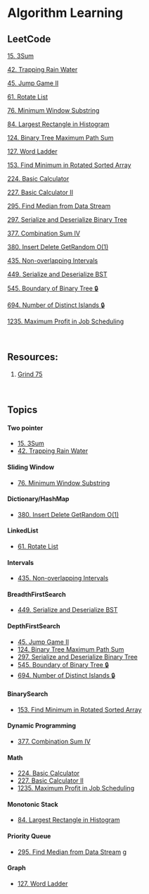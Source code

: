 # Algorithm Learning

## LeetCode

[15. 3Sum](LeetCode/0015.%203Sum.md)

[42. Trapping Rain Water ](https://github.com/kai-ion/Technical-Programming-Practice/blob/main/LeetCode/0042.%20Trapping%20Rain%20Water.md)

[45. Jump Game II](LeetCode/0045.%20Jump%20Game%20II.md)

[61. Rotate List](LeetCode/0061.%20Rotate%20List.md)

[76. Minimum Window Substring](https://github.com/kai-ion/Technical-Programming-Practice/blob/main/LeetCode/0076.%20Minimum%20Window%20Substring.md)

[84. Largest Rectangle in Histogram](LeetCode/0084.%20Largest%20Rectangle%20in%20Histogram.md)

[124. Binary Tree Maximum Path Sum](leetcode/0124.%20Binary%20Tree%20Maximum%20Path%20Sum.md)

[127. Word Ladder](https://github.com/kai-ion/Technical-Programming-Practice/blob/main/LeetCode/0127.%20Word%20Ladder.md)

[153. Find Minimum in Rotated Sorted Array](https://github.com/kai-ion/Technical-Programming-Practice/blob/main/LeetCode/0153.%20Find%20Minimum%20in%20Rotated%20Sorted%20Array.md)

[224. Basic Calculator](https://github.com/kai-ion/Technical-Programming-Practice/blob/main/LeetCode/0224.%20Basic%20Calculator.md)

[227. Basic Calculator II](https://github.com/kai-ion/Technical-Programming-Practice/blob/main/LeetCode/0227.%20Basic%20Calculator%20II.md)

[295. Find Median from Data Stream](https://github.com/kai-ion/Technical-Programming-Practice/blob/main/LeetCode/0297.%20Serialize%20and%20Deserialize%20Binary%20Tree.md)

[297. Serialize and Deserialize Binary Tree](https://github.com/kai-ion/Technical-Programming-Practice/blob/main/LeetCode/0297.%20Serialize%20and%20Deserialize%20Binary%20Tree.md)

[377. Combination Sum IV](https://github.com/kai-ion/Technical-Programming-Practice/blob/main/LeetCode/0377.%20Combination%20Sum%20IV.md)

[380. Insert Delete GetRandom O(1)](LeetCode/0380.%20Insert%20Delete%20GetRandom%20O(1).md)

[435. Non-overlapping Intervals](LeetCode/0435.%20Non-overlapping%20Intervals.md)

[449. Serialize and Deserialize BST](LeetCode/0449.%20Serialize%20and%20Deserialize%20BST.md)

[545. Boundary of Binary Tree 🔒](LeetCode/0545.%20Boundary%20of%20Binary%20Tree%20%F0%9F%94%92.md)

[694. Number of Distinct Islands 🔒](LeetCode/0694.%20Number%20of%20Distinct%20Islands.md)

[1235. Maximum Profit in Job Scheduling](/LeetCode/1235.%20Maximum%20Profit%20in%20Job%20Scheduling.md)


<br>

## Resources:
1.  [Grind 75](https://www.techinterviewhandbook.org/grind75)

<br>

## Topics

#### Two pointer
* [15. 3Sum](LeetCode/0015.%203Sum.md)
* [42. Trapping Rain Water ](https://github.com/kai-ion/Technical-Programming-Practice/blob/main/LeetCode/0042.%20Trapping%20Rain%20Water.md)

#### Sliding Window
* [76. Minimum Window Substring](https://github.com/kai-ion/Technical-Programming-Practice/blob/main/LeetCode/0076.%20Minimum%20Window%20Substring.md)

#### Dictionary/HashMap
* [380. Insert Delete GetRandom O(1)](https://github.com/kai-ion/Technical-Programming-Practice/blob/main/LeetCode/0380.%20Insert%20Delete%20GetRandom%20O(1).md)

#### LinkedList
* [61. Rotate List](LeetCode/0061.%20Rotate%20List.md)

#### Intervals
* [435. Non-overlapping Intervals](https://github.com/kai-ion/Technical-Programming-Practice/blob/main/LeetCode/0435.%20Non-overlapping%20Intervals.md)

#### BreadthFirstSearch
* [449. Serialize and Deserialize BST](LeetCode/0449.%20Serialize%20and%20Deserialize%20BST.md)

#### DepthFirstSearch
* [45. Jump Game II](LeetCode/0045.%20Jump%20Game%20II.md)
* [124. Binary Tree Maximum Path Sum](leetcode/0124.%20Binary%20Tree%20Maximum%20Path%20Sum.md)
* [297. Serialize and Deserialize Binary Tree](https://github.com/kai-ion/Technical-Programming-Practice/blob/main/LeetCode/0297.%20Serialize%20and%20Deserialize%20Binary%20Tree.md)
* [545. Boundary of Binary Tree 🔒](LeetCode/0545.%20Boundary%20of%20Binary%20Tree%20%F0%9F%94%92.md)
* [694. Number of Distinct Islands 🔒](LeetCode/0694.%20Number%20of%20Distinct%20Islands.md)

#### BinarySearch
* [153. Find Minimum in Rotated Sorted Array](https://github.com/kai-ion/Technical-Programming-Practice/blob/main/LeetCode/0153.%20Find%20Minimum%20in%20Rotated%20Sorted%20Array.md)

#### Dynamic Programming
* [377. Combination Sum IV](https://github.com/kai-ion/Technical-Programming-Practice/blob/main/LeetCode/0377.%20Combination%20Sum%20IV.md)

#### Math
* [224. Basic Calculator](https://github.com/kai-ion/Technical-Programming-Practice/blob/main/LeetCode/0224.%20Basic%20Calculator.md)
* [227. Basic Calculator II](https://github.com/kai-ion/Technical-Programming-Practice/blob/main/LeetCode/0227.%20Basic%20Calculator%20II.md)
* [1235. Maximum Profit in Job Scheduling](/LeetCode/1235.%20Maximum%20Profit%20in%20Job%20Scheduling.md)

#### Monotonic Stack
* [84. Largest Rectangle in Histogram](LeetCode/0084.%20Largest%20Rectangle%20in%20Histogram.md)

#### Priority Queue
* [295. Find Median from Data Stream](https://github.com/kai-ion/Technical-Programming-Practice/blob/main/LeetCode/0297.%20Serialize%20and%20Deserialize%20Binary%20Tree.md)
g
#### Graph
* [127. Word Ladder](https://github.com/kai-ion/Technical-Programming-Practice/blob/main/LeetCode/0127.%20Word%20Ladder.md)